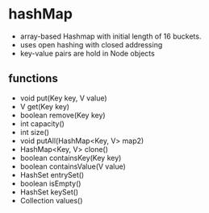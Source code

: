 # hashMap
* array-based Hashmap with initial length of 16 buckets.
* uses open hashing with closed addressing
* key-value pairs are hold in Node objects

## functions
* void put(Key key, V value)
* V get(Key key)
* boolean remove(Key key)
* int capacity()
* int size()
* void putAll(HashMap<Key, V> map2)
* HashMap<Key, V> clone()
* boolean containsKey(Key key)
* boolean containsValue(V value)
* HashSet<Node> entrySet()
* boolean isEmpty()
* HashSet<Key> keySet()
* Collection<Object> values()